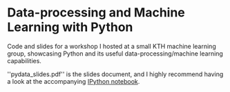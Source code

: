 # Data-processing and Machine Learning with Python

Code and slides for a workshop I hosted at a small KTH machine learning group, showcasing Python and its useful data-processing/machine learning capabilities.

''pydata_slides.pdf'' is the slides document, and I highly recommend having a look at the accompanying [IPython notebook](http://nbviewer.ipython.org/github/halflings/python-data-workshop/blob/master/data-workshop-notebook.ipynb).